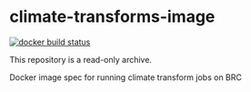 # climate-transforms-image

[![docker build status](https://img.shields.io/docker/cloud/build/climateimpactlab/climate-transforms)](https://hub.docker.com/repository/docker/climateimpactlab/climate-transforms)

This repository is a read-only archive.

Docker image spec for running climate transform jobs on BRC
